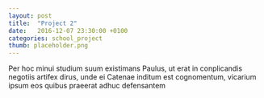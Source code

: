 ```yaml
---
layout: post
title:  "Project 2"
date:   2016-12-07 23:30:00 +0100
categories: school_project
thumb: placeholder.png
---
```

Per hoc minui studium suum existimans Paulus, ut erat in conplicandis negotiis artifex dirus, unde ei Catenae inditum est cognomentum, vicarium ipsum eos quibus praeerat adhuc defensantem